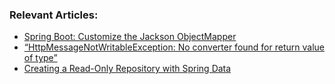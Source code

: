 ### Relevant Articles:

- [Spring Boot: Customize the Jackson ObjectMapper](https://www.surya.com/spring-boot-customize-jackson-objectmapper)
- [“HttpMessageNotWritableException: No converter found for return value of type”](https://www.surya.com/spring-no-converter-found)
- [Creating a Read-Only Repository with Spring Data](https://www.surya.com/spring-data-read-only-repository)
